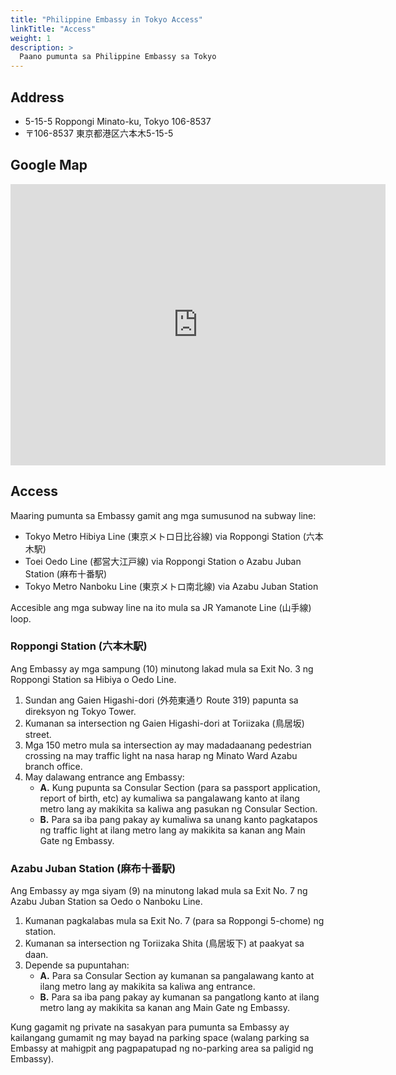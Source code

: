 ```yaml
---
title: "Philippine Embassy in Tokyo Access"
linkTitle: "Access"
weight: 1
description: >
  Paano pumunta sa Philippine Embassy sa Tokyo
---
```


## Address

* 5-15-5 Roppongi Minato-ku, Tokyo 106-8537
* 〒106-8537 東京都港区六本木5-15-5

## Google Map

<iframe src="https://www.google.com/maps/embed?pb=!1m18!1m12!1m3!1d3241.6869019534374!2d139.7333427508999!3d35.66008493864154!2m3!1f0!2f0!3f0!3m2!1i1024!2i768!4f13.1!3m3!1m2!1s0x60188b79ab546613%3A0x4ee8940a9c1dd529!2sEmbassy%20of%20the%20Republic%20of%20the%20Philippines!5e0!3m2!1sen!2sjp!4v1601551584836!5m2!1sen!2sjp" width="600" height="450" frameborder="0" style="border:0;" allowfullscreen="" aria-hidden="false" tabindex="0"></iframe>

## Access

Maaring pumunta sa Embassy gamit ang mga sumusunod na subway line:

* Tokyo Metro Hibiya Line (東京メトロ日比谷線) via Roppongi Station (六本木駅)
* Toei Oedo Line (都営大江戸線) via Roppongi Station o Azabu Juban Station (麻布十番駅)
* Tokyo Metro Nanboku Line (東京メトロ南北線) via Azabu Juban Station

Accesible ang mga subway line na ito mula sa JR Yamanote Line (山手線) loop.

### **Roppongi Station (六本木駅)**

Ang Embassy ay mga sampung (10) minutong lakad mula sa Exit No. 3 ng Roppongi Station sa Hibiya o Oedo Line.

1. Sundan ang Gaien Higashi-dori (外苑東通り Route 319) papunta sa direksyon ng Tokyo Tower.
2. Kumanan sa intersection ng Gaien Higashi-dori at Toriizaka (鳥居坂) street.
3. Mga 150 metro mula sa intersection ay may madadaanang pedestrian crossing na may traffic light na nasa harap ng Minato Ward Azabu branch office.
4. May dalawang entrance ang Embassy:
    * **A.** Kung pupunta sa Consular Section (para sa passport application, report of birth, etc) ay kumaliwa sa pangalawang kanto at ilang metro lang ay makikita sa kaliwa ang pasukan ng Consular Section. 
	* **B.** Para sa iba pang pakay ay kumaliwa sa unang kanto pagkatapos ng traffic light at ilang metro lang ay makikita sa kanan ang Main Gate ng Embassy.

### **Azabu Juban Station (麻布十番駅)**

Ang Embassy ay mga siyam (9) na minutong lakad mula sa Exit No. 7 ng Azabu Juban Station sa Oedo o Nanboku Line.

1. Kumanan pagkalabas mula sa Exit No. 7 (para sa Roppongi 5-chome) ng station.
2. Kumanan sa intersection ng Toriizaka Shita (鳥居坂下) at paakyat sa daan.
3. Depende sa pupuntahan:
   * **A.** Para sa Consular Section ay kumanan sa pangalawang kanto at ilang metro lang ay makikita sa kaliwa ang entrance.
   * **B.** Para sa iba pang pakay ay kumanan sa pangatlong kanto at ilang metro lang ay makikita sa kanan ang Main Gate ng Embassy.

Kung gagamit ng private na sasakyan para pumunta sa Embassy ay kailangang gumamit ng may bayad na parking space (walang parking sa Embassy at mahigpit ang pagpapatupad ng no-parking area sa paligid ng Embassy).